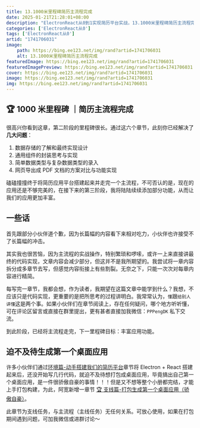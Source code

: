 ```yaml
---
title: 13.1000米里程碑简历主流程完成
date: 2025-01-21T21:28:01+08:00
description: "ElectronReact从0到1实现简历平台实战，13.1000米里程碑简历主流程完成"
categories: ['ElectronReact从0']
tags: ['ElectronReact从0']
artid: "1741706031"
image:
    path: https://bing.ee123.net/img/rand?artid=1741706031
    alt: 13.1000米里程碑简历主流程完成
featuredImage: https://bing.ee123.net/img/rand?artid=1741706031
featuredImagePreview: https://bing.ee123.net/img/rand?artid=1741706031
cover: https://bing.ee123.net/img/rand?artid=1741706031
image: https://bing.ee123.net/img/rand?artid=1741706031
img: https://bing.ee123.net/img/rand?artid=1741706031
---
```


## 🏆 1000 米里程碑 ｜简历主流程完成

很高兴你看到这章，第二阶段的里程碑很长。通过这六个章节，此刻你已经解决了**几大问题**：

1. 数据存储的了解和最终实现设计
2. 通用组件的封装思考与实现
3. 简单数据类型与复杂数据类型的录入
4. 网页导出成 PDF 文档的方案对比与功能实现

磕磕撞撞终于将简历应用平台搭建起来并走完一个主流程，不可否认的是，现在的应用还是不够完美的，在接下来的第三阶段，我将陆陆续续添加部分功能，从而让我们的应用更加丰富。

## 一些话

首先跟部分小伙伴道个歉，因为长篇幅的内容看下来相对吃力，小伙伴也许接受不了长篇幅的冲击。

其实我也很苦恼，因为主流程的实战操作，特别繁琐和啰嗦，或许一上来直接讲最终的代码实现，文章内容会减少部分，但这并不是我所期望的。我尝试将一章内容拆分成多章节去写，但感觉内容衔接上有些割裂。无奈之下，只能一次次对每章内容进行精简。

每写完一章节，我都会想，作为读者，我期望在这篇文章中能学到什么？我想，不应该只是代码实现，更重要的是把所思考的过程讲明白。我常常认为，`懂`跟`给别人讲懂`这是两个事。如果小伙伴们在章节阅读上，存在任何疑问，哪个地方听听懂，可在评论区留言或直接在群里提出，更有甚者直接加我微信：`PPPengDK` 私下交流。

到此阶段，已经将主流程走完，下一里程碑目标：丰富应用功能。

## 迫不及待生成第一个桌面应用

许多小伙伴们通过[环境篇-动手搭建我们的简历平台](https://juejin.cn/book/6950646725295996940/section/6961586491285831720)章节将 Electron + React 搭建起来后，还没开始写几行代码，就迫不及待想打包成桌面应用，毕竟搞出自己第一个桌面应用，是一件很骄傲自豪的事情！！！但是又不想等整个小册都完结，才能上手打包构建，为此，阿宽新增一章节 [🏆 支线篇-打包生成第一个桌面应用（骄傲自豪）](https://juejin.cn/book/6950646725295996940/section/6972047382494052392)。

此章节为支线任务，与主流程（主线任务）无任何关系。可放心使用，如果在打包期间遇到问题，可加我微信或进群讨论～